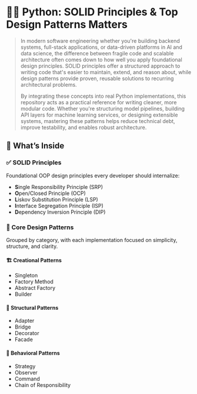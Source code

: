# 🐍💡 Python: SOLID Principles & Top Design Patterns Matters

> In modern software engineering whether you're building backend systems, full-stack applications, or data-driven platforms in AI and data science, the difference between fragile code and scalable architecture often comes down to how well you apply foundational design principles. SOLID principles offer a structured approach to writing code that's easier to maintain, extend, and reason about, while design patterns provide proven, reusable solutions to recurring architectural problems.
> 
> By integrating these concepts into real Python implementations, this repository acts as a practical reference for writing cleaner, more modular code. Whether you're structuring model pipelines, building API layers for machine learning services, or designing extensible systems, mastering these patterns helps reduce technical debt, improve testability, and enables robust architecture.

  
## 🧱 What’s Inside

### ✅ SOLID Principles

Foundational OOP design principles every developer should internalize:
- **S**ingle Responsibility Principle (SRP)
- **O**pen/Closed Principle (OCP)
- **L**iskov Substitution Principle (LSP)
- **I**nterface Segregation Principle (ISP)
- **D**ependency Inversion Principle (DIP)


### 🧠 Core Design Patterns

Grouped by category, with each implementation focused on simplicity, structure, and clarity.

#### 🏗️ Creational Patterns
- Singleton
- Factory Method
- Abstract Factory
- Builder

#### 🧱 Structural Patterns
- Adapter
- Bridge
- Decorator
- Facade

#### 🔁 Behavioral Patterns
- Strategy
- Observer
- Command
- Chain of Responsibility
